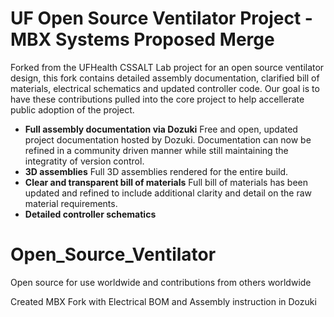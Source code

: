 # UF Open Source Ventilator Project - MBX Systems Proposed Merge

Forked from the UFHealth CSSALT Lab project for an open source ventilator design, this fork contains detailed assembly documentation, clarified bill of materials, electrical schematics and updated controller code. Our goal is to have these contributions pulled into the core project to help accellerate public adoption of the project.

* **Full assembly documentation via Dozuki** Free and open, updated project documentation hosted by Dozuki. Documentation can now be refined in a community driven manner while still maintaining the integratity of version control.
* **3D assemblies** Full 3D assemblies rendered for the entire build.
* **Clear and transparent bill of materials** Full bill of materials has been updated and refined to include additional clarity and detail on the raw material requirements.
* **Detailed controller schematics** 



# Open_Source_Ventilator
Open source for use worldwide and contributions from others worldwide

Created MBX Fork with Electrical BOM and Assembly instruction in Dozuki
